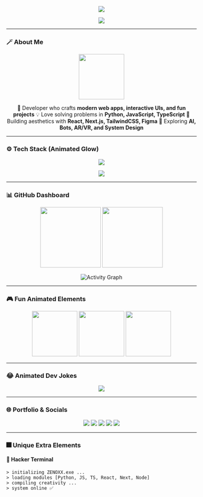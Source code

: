 <!-- THEME: Futuristic Black x Purple Glow | Author: ZENOXX -->

<!-- Neon Header -->
<p align="center">
  <img src="https://readme-typing-svg.demolab.com?font=Orbitron&weight=900&size=40&pause=1000&color=9A4DFF&center=true&vCenter=true&width=1000&lines=%3E%3E%3E+WELCOME+TO+ZENOXX'++REALM+%3C%3C%3C;FULL+STACK+DEVELOPER+%F0%9F%9A%80;AI+%7C+WEB+%7C+CREATIVE+DESIGN+%7C+SYSTEMS" />
</p>

<p align="center">
  <img src="https://capsule-render.vercel.app/api?type=rect&color=9A4DFF&height=2&section=header&animation=blink" />
</p>

---

### 🪄 About Me  
<p align="center">
  <img src="https://media.giphy.com/media/h408T6Y5GfmXBKW62l/giphy.gif" width="120" />
</p>

<p align="center">
  🚀 Developer who crafts <b>modern web apps, interactive UIs, and fun projects</b>  
  💡 Love solving problems in <b>Python, JavaScript, TypeScript</b>  
  🎨 Building aesthetics with <b>React, Next.js, TailwindCSS, Figma</b>  
  🌌 Exploring <b>AI, Bots, AR/VR, and System Design</b>  
</p>

---

### ⚙️ Tech Stack (Animated Glow)  
<p align="center">
  <img src="https://skillicons.dev/icons?i=python,js,ts,react,nextjs,nodejs,html,css,discord,vscode,tailwind,figma&theme=dark" />
</p>

<p align="center">
  <img src="https://github-widgetbox.vercel.app/api/profile?username=zenoxxbabes&theme=darkmode&data=followers,repositories,stars,commits" />
</p>

---

### 📊 GitHub Dashboard  
<p align="center">
  <img src="https://github-readme-stats.vercel.app/api?username=zenoxxbabes&show_icons=true&bg_color=0D1117&title_color=9A4DFF&icon_color=9A4DFF&text_color=FFFFFF&hide_border=true&count_private=true&include_all_commits=true&cache_seconds=1800&ring_color=9A4DFF" height="160"/>
  <img src="https://streak-stats.demolab.com?user=zenoxxbabes&theme=radical&background=0D1117&ring=9A4DFF&fire=9A4DFF&currStreakLabel=9A4DFF&dates=FFFFFF&hide_border=true" height="160"/>
</p>

<p align="center">
  <img src="https://github-readme-activity-graph.vercel.app/graph?username=zenoxxbabes&theme=react-dark&bg_color=0D1117&color=9A4DFF&line=9A4DFF&point=FFFFFF&area=true&hide_border=true&custom_title=ZENOXX%27s%20Matrix+Rain+Graph" alt="Activity Graph"/>
</p>

---

### 🎮 Fun Animated Elements  
<p align="center">
  <img src="https://media.giphy.com/media/Lny6Rw04nsOOc/giphy.gif" width="120">  
  <img src="https://media.giphy.com/media/QssGEmpkyEOhBCb7e1/giphy.gif" width="120">  
  <img src="https://media.giphy.com/media/WUlplcMpOCEmTGBtBW/giphy.gif" width="120">  
</p>

---

### 😂 Animated Dev Jokes  
<p align="center">
  <img src="https://readme-typing-svg.demolab.com?font=Fira+Code&weight=600&size=22&pause=2000&color=9A4DFF&center=true&vCenter=true&width=900&lines=Why+do+programmers+prefer+dark+mode%3F;Because+light+attracts+bugs.;There+are+2+hard+things+in+CS%3A+cache+invalidation%2C+naming+things%2C+and+off-by-one+errors.;99+bugs+in+the+code...+Take+one+down%2C+patch+it+around...;My+code+works...+until+you+run+it."/>
</p>

---

### 🌐 Portfolio & Socials  
<p align="center">
  <a href="https://zenoxx.netlify.app/"><img src="https://img.shields.io/badge/🌐%20Portfolio-9A4DFF?style=for-the-badge&logo=firefox&logoColor=white"></a>
  <a href="https://github.com/zenoxxbabes"><img src="https://img.shields.io/badge/GitHub-9A4DFF?style=for-the-badge&logo=github&logoColor=white"></a>
  <a href="https://youtube.com/@zenoxxreturns"><img src="https://img.shields.io/badge/YouTube-9A4DFF?style=for-the-badge&logo=youtube&logoColor=white"></a>
  <a href="https://instagram.com/thezenoxx"><img src="https://img.shields.io/badge/Instagram-9A4DFF?style=for-the-badge&logo=instagram&logoColor=white"></a>
  <a href="https://discordapp.com/users/thezenoxx"><img src="https://img.shields.io/badge/Discord-9A4DFF?style=for-the-badge&logo=discord&logoColor=white"></a>
</p>

---

### 🎆 Unique Extra Elements  

#### 🔮 Hacker Terminal  
```text
> initializing ZENOXX.exe ... 
> loading modules [Python, JS, TS, React, Next, Node]
> compiling creativity ... 
> system online ✅
